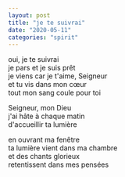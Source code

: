 ```yaml
---
layout: post
title: "je te suivrai"
date: "2020-05-11"
categories: "spirit"
---
```


oui, je te suivrai  
je pars et je suis prêt  
je viens car je t'aime, Seigneur  
et tu vis dans mon cœur  
tout mon sang coule pour toi

Seigneur, mon Dieu  
j'ai hâte à chaque matin  
d'accueillir ta lumière  

en ouvrant ma fenêtre  
ta lumière vient dans ma chambre  
et des chants glorieux  
retentissent dans mes pensées
